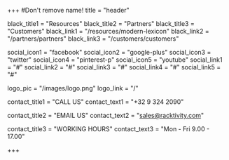 +++
#Don't remove name!
title = "header"

black_title1 = "Resources"
black_title2 = "Partners"
black_title3 = "Customers"
black_link1 = "/resources/modern-lexicon"
black_link2 = "/partners/partners"
black_link3 = "/customers/customers"

social_icon1 = "facebook"
social_icon2 = "google-plus"
social_icon3 = "twitter"
social_icon4 = "pinterest-p"
social_icon5 = "youtube"
social_link1 = "#"
social_link2 = "#"
social_link3 = "#"
social_link4 = "#"
social_link5 = "#"

logo_pic = "/images/logo.png"
logo_link = "/"

contact_title1 = "CALL US"
contact_text1 = "+32 9 324 2090"

contact_title2 = "EMAIL US"
contact_text2 = "sales@racktivity.com"


contact_title3 = "WORKING HOURS"
contact_text3 = "Mon - Fri 9.00 - 17.00"



+++